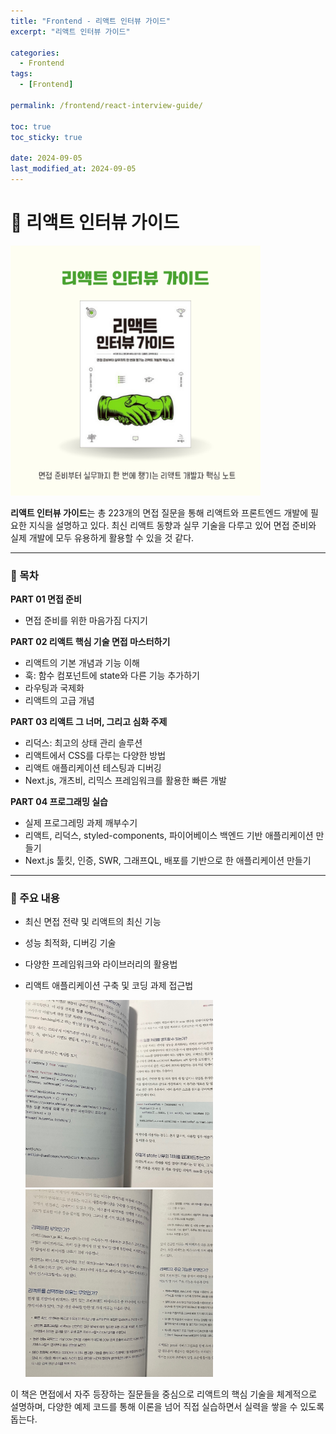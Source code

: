 ```yaml
---
title: "Frontend - 리액트 인터뷰 가이드"
excerpt: "리액트 인터뷰 가이드"

categories:
  - Frontend
tags:
  - [Frontend]

permalink: /frontend/react-interview-guide/

toc: true
toc_sticky: true

date: 2024-09-05
last_modified_at: 2024-09-05
---
```

# 📗  리액트 인터뷰 가이드

<img src="../assets/images/posts_img/frontend/react-interview-guide-cover.png" alt="React Interview Guide Cover" style="width:400px; height:400px;">

**리액트 인터뷰 가이드**는 총 223개의 면접 질문을 통해 리액트와 프론트엔드 개발에 필요한 지식을 설명하고 있다. 최신 리액트 동향과 실무 기술을 다루고 있어 면접 준비와 실제 개발에 모두 유용하게 활용할 수 있을 것 같다.

---

### 📌 목차

**PART 01 면접 준비**
- 면접 준비를 위한 마음가짐 다지기

**PART 02 리액트 핵심 기술 면접 마스터하기**
- 리액트의 기본 개념과 기능 이해
- 훅: 함수 컴포넌트에 state와 다른 기능 추가하기
- 라우팅과 국제화
- 리액트의 고급 개념

**PART 03 리액트 그 너머, 그리고 심화 주제**
- 리덕스: 최고의 상태 관리 솔루션
- 리액트에서 CSS를 다루는 다양한 방법
- 리액트 애플리케이션 테스팅과 디버깅
- Next.js, 개츠비, 리믹스 프레임워크를 활용한 빠른 개발

**PART 04 프로그래밍 실습**
- 실제 프로그레밍 과제 깨부수기
- 리액트, 리덕스, styled-components, 파이어베이스 백엔드 기반 애플리케이션 만들기
- Next.js 툴킷, 인증, SWR, 그래프QL, 배포를 기반으로 한 애플리케이션 만들기

---

### 📖 주요 내용
- 최신 면접 전략 및 리액트의 최신 기능
- 성능 최적화, 디버깅 기술
- 다양한 프레임워크와 라이브러리의 활용법
- 리액트 애플리케이션 구축 및 코딩 과제 접근법


  <img src="../assets/images/posts_img/frontend/example-code.jpg" alt="Example Code" style="width:300px; height:300px;"> <img src="../assets/images/posts_img/frontend/tech-explanation.jpg" alt="Tech Explanation" style="width:300px; height:300px;">


이 책은 면접에서 자주 등장하는 질문들을 중심으로 리액트의 핵심 기술을 체계적으로 설명하며, 다양한 예제 코드를 통해 이론을 넘어 직접 실습하면서 실력을 쌓을 수 있도록 돕는다.